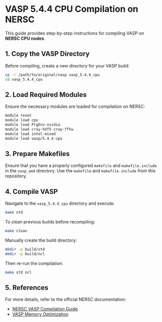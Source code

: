# VASP 5.4.4 CPU Compilation on NERSC

This guide provides step-by-step instructions for compiling VASP on **NERSC CPU nodes**.

## 1. Copy the VASP Directory

Before compiling, create a new directory for your VASP build:

```bash
cp -r /path/to/original/vasp vasp_5.4.4_cpu
cd vasp_5.4.4_cpu
```

## 2. Load Required Modules

Ensure the necessary modules are loaded for compilation on NERSC:

```bash
module reset
module load cpu
module load PrgEnv-nvidia
module load cray-hdf5 cray-fftw
module load intel-mixed
module load vasp/5.4.4-cpu
```

## 3. Prepare Makefiles
Ensure that you have a properly configured `makefile` and `makefile.include` in the `vasp_amd` directory. Use the `makefile` and `makefile.include` from this repository.

## 4. Compile VASP

Navigate to the `vasp_5.4.4_cpu` directory and execute:

```bash
make std
```

To clean previous builds before recompiling:

```bash
make clean
```

Manually create the build directory:

```bash
mkdir -p build/std
mkdir -p build/ncl
```

Then re-run the compilation:

```bash
make std ncl
```
## 5. References

For more details, refer to the official NERSC documentation:

- [NERSC VASP Compilation Guide](https://docs.nersc.gov/applications/vasp/)
- [VASP Memory Optimization](https://www.vasp.at/wiki/index.php/Not_enough_memory)
